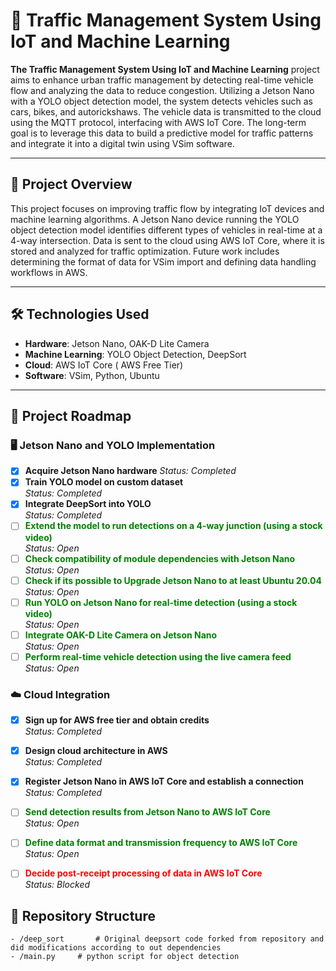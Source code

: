 # 🚦 Traffic Management System Using IoT and Machine Learning


**The Traffic Management System Using IoT and Machine Learning** project aims to enhance urban traffic management by detecting real-time vehicle flow and analyzing the data to reduce congestion. Utilizing a Jetson Nano with a YOLO object detection model, the system detects vehicles such as cars, bikes, and autorickshaws. The vehicle data is transmitted to the cloud using the MQTT protocol, interfacing with AWS IoT Core. The long-term goal is to leverage this data to build a predictive model for traffic patterns and integrate it into a digital twin using VSim software.

---

## 📑 Project Overview

This project focuses on improving traffic flow by integrating IoT devices and machine learning algorithms. A Jetson Nano device running the YOLO object detection model identifies different types of vehicles in real-time at a 4-way intersection. Data is sent to the cloud using AWS IoT Core, where it is stored and analyzed for traffic optimization. Future work includes determining the format of data for VSim import and defining data handling workflows in AWS.

---

## 🛠️ Technologies Used

- **Hardware**: Jetson Nano, OAK-D Lite Camera
- **Machine Learning**: YOLO Object Detection, DeepSort
- **Cloud**: AWS IoT Core ( AWS Free Tier)
- **Software**: VSim, Python, Ubuntu

---

## 🚧 Project Roadmap

### 🖥️ Jetson Nano and YOLO Implementation
- [x] **Acquire Jetson Nano hardware**
  _Status: Completed_
- [x] **Train YOLO model on custom dataset**  
  _Status: Completed_
- [x] **Integrate DeepSort into YOLO**  
  _Status: Completed_
- [ ] <span style="color:green">**Extend the model to run detections on a 4-way junction (using a stock video)**</span>  
  _Status: Open_
- [ ] <span style="color:green">**Check compatibility of module dependencies with Jetson Nano**</span>  
  _Status: Open_
- [ ] <span style="color:green">**Check if its possible to Upgrade Jetson Nano to at least Ubuntu 20.04**</span>  
  _Status: Open_
- [ ] <span style="color:green">**Run YOLO on Jetson Nano for real-time detection (using a stock video)**</span>  
  _Status: Open_
- [ ] <span style="color:green">**Integrate OAK-D Lite Camera on Jetson Nano**</span>  
  _Status: Open_
- [ ] <span style="color:green">**Perform real-time vehicle detection using the live camera feed**</span>  
  _Status: Open_

### ☁️ Cloud Integration
- [x] **Sign up for AWS free tier and obtain credits**  
  _Status: Completed_
- [x] **Design cloud architecture in AWS**  
  _Status: Completed_
- [x] **Register Jetson Nano in AWS IoT Core and establish a connection**  
  _Status: Completed_
- [ ] <span style="color:green">**Send detection results from Jetson Nano to AWS IoT Core**</span>  
  _Status: Open_
- [ ] <span style="color:green">**Define data format and transmission frequency to AWS IoT Core**</span>  
  _Status: Open_
- [ ] <span style="color:red">**Decide post-receipt processing of data in AWS IoT Core**</span>  
  _Status: Blocked_



## 📁 Repository Structure
```plaintext
- /deep_sort       # Original deepsort code forked from repository and did modifications according to out dependencies
- /main.py     # python script for object detection
